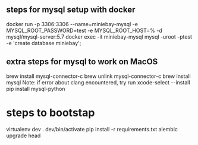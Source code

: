 
## steps for mysql setup with docker
docker run -p 3306:3306 --name=miniebay-mysql -e MYSQL_ROOT_PASSWORD=test -e MYSQL_ROOT_HOST=% -d mysql/mysql-server:5.7
docker exec -it miniebay-mysql mysql -uroot -ptest -e 'create database miniebay';

## extra steps for mysql to work on MacOS
brew install mysql-connector-c
brew unlink mysql-connector-c
brew install mysql
Note: if error about clang encountered, try run xcode-select --install
pip install mysql-python

# steps to bootstap
virtualenv dev
. dev/bin/activate
pip install -r requirements.txt
alembic upgrade head
